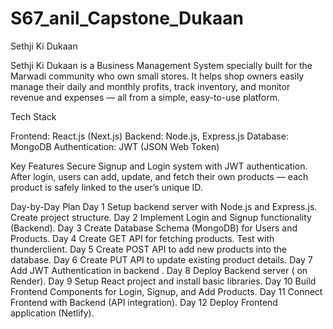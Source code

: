 # S67_anil_Capstone_Dukaan

Sethji Ki Dukaan 

Sethji Ki Dukaan is a Business Management System specially built for the Marwadi community who own small stores. It helps shop owners easily manage their daily and monthly profits, track inventory, and monitor revenue and expenses — all from a simple, easy-to-use platform.



Tech Stack

Frontend: React.js (Next.js)
Backend: Node.js, Express.js
Database: MongoDB
Authentication: JWT (JSON Web Token)


Key Features
Secure Signup and Login system with JWT authentication.
After login, users can add, update, and fetch their own products — each product is safely linked to the user’s unique ID.



Day-by-Day Plan 
Day 1   Setup backend server with Node.js and Express.js. Create project structure.
Day 2   Implement Login and Signup functionality (Backend).
Day 3   Create Database Schema (MongoDB) for Users and Products.
Day 4   Create GET API for fetching products. Test with thunderclient.
Day 5   Create POST API to add new products into the database.
Day 6   Create PUT API to update existing product details.
Day 7   Add JWT Authentication in backend .
Day 8   Deploy Backend server ( on Render).
Day 9   Setup React project and install basic libraries.
Day 10  Build Frontend Components for Login, Signup, and Add Products.
Day 11  Connect Frontend with Backend (API integration).
Day 12  Deploy Frontend application (Netlify).
